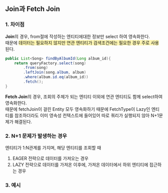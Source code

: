 ## Join과 Fetch Join  
   
### 1. 차이점
**Join**의 경우, from절에 작성하는 엔티티에대한 정보만 select 하여 영속화한다.   
때문에 <span style="background-color: #fff5b1">데이터는 필요하지 않지만 연관 엔티티가 검색조건에는 필요한 경우 주로 사용</span> 된다.   
```java
public List<Song> findByAlbumId(Long album_id){
    return queryFactory.select(song)
        .from(song)
        .leftJoin(song.album, album)
        .where(album.id.eq(album_id))
        .fetch();
}

```


**Fetch Join**의 경우, 조회의 주체가 되는 엔티티 이외에 연관 엔티티도 함께 select하여 영속화한다.  
때문에 fetchJoin이 걸린 Entity 모두 영속화하기 때문에 FetchType이 Lazy인 엔티티를 참조하더라도 이미 영속성 컨텍스트에 들어있어
따로 쿼리가 실행되지 않아 N+1문제가 해결된다.
  



### 2. N+1 문제가 발생하는 경우
엔티티가 1:N관계를 가지며, 해당 엔티티를 조회할 때
1. EAGER 전략으로 데이터를 가져오는 경우
2. LAZY 전략으로 데이터를 가져온 이후에, 가져온 데이터에서 하위 엔티티에 접근하는 경우
   
### 3. 예시

